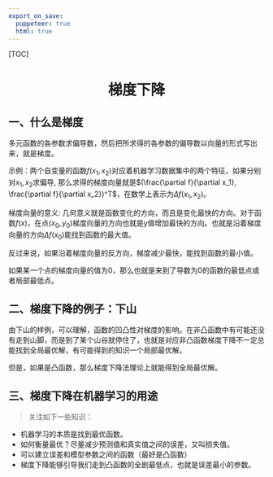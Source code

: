 ```yaml
---
export_on_save:
  puppeteer: true
  html: true
---
```


[TOC]

#  <center>梯度下降</center>

## 一、什么是梯度

多元函数的各参数求偏导数，然后把所求得的各参数的偏导数以向量的形式写出来，就是梯度。

示例：两个自变量的函数$f(x_1, x_2)$对应着机器学习数据集中的两个特征，如果分别对$x_1, x_2$求偏导, 那么求得的梯度向量就是$(\frac{\partial f}{\partial x_1}, \frac{\partial f}{\partial x_2})^T$，在数学上表示为$\Delta f(x_1, x_2)$。

梯度向量的意义: 几何意义就是函数变化的方向，而且是变化最快的方向。对于函数$f(x)$，在点$(x_0, y_0)$梯度向量的方向也就是y值增加最快的方向。也就是沿着梯度向量的方向$\Delta f(x_0)$能找到函数的最大值。

反过来说，如果沿着梯度向量的反方向，梯度减少最快，能找到函数的最小值。

如果某一个点的梯度向量的值为0，那么也就是来到了导数为0的函数的最低点或者局部最低点。

## 二、梯度下降的例子：下山

由下山的样例，可以理解，函数的凹凸性对梯度的影响。在非凸函数中有可能还没有走到山脚，而是到了某个山谷就停住了，也就是对应非凸函数梯度下降不一定总能找到全局最优解，有可能得到的知识一个局部最优解。

但是，如果是凸函数，那么梯度下降法理论上就能得到全局最优解。

## 三、梯度下降在机器学习的用途

> 关注如下一些知识：

* 机器学习的本质是找到最优函数。
* 如何衡量最优？尽量减少预测值和真实值之间的误差，又叫损失值。
* 可以建立误差和模型参数之间的函数（最好是凸函数）
* 梯度下降能够引导我们走到凸函数的全剧最低点，也就是误差最小的参数。
